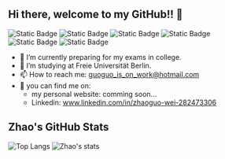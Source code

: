 ## Hi there, welcome to my GitHub!! 👋

![Static Badge](https://img.shields.io/badge/%40guoguo______%20-%20pink?style=flat&logo=Instagram) ![Static Badge](https://img.shields.io/badge/Telegram%20-%20peach?style=flat&logo=Telegram&logoColor=%23E34234&color=%23FFBF00) ![Static Badge](https://img.shields.io/badge/Signal-yellow?style=flat&logo=Signal&logoColor=%23F4C430&color=%23FFE5B4) ![Static Badge](https://img.shields.io/badge/Whatsapp%20-%20lightblue?style=flat&logo=Whatsapp&logoColor=blue) ![Static Badge](https://img.shields.io/badge/GitLab-%20green?style=flat&logo=GitLab&logoColor=%2341a317&color=%2399c68e) ![Static Badge](https://img.shields.io/badge/WeChat-%20purple?style=flat&logo=WeChat&logoColor=%23A865B5&color=%23D8BFD8)


- 🔭 I’m currently preparing for my exams in college.
- 🌱 I’m studying at Freie Universität Berlin.
- 📫 How to reach me: guoguo_is_on_work@hotmail.com
- 💬 you can find me on:
  - my personal website: comming soon...
  - Linkedin: www.linkedin.com/in/zhaoguo-wei-282473306
    
## Zhao's GitHub Stats
![Top Langs](https://github-readme-stats.vercel.app/api/top-langs/?username=Iamnotsnowwhite&theme=tokyonight)
![Zhao's stats](https://github-readme-stats.vercel.app/api?username=Iamnotsnowwhite&show_icons=true&theme=radical)
<!--

You are my 
![Visitor Count](https://profile-counter.glitch.me/all-smile/count.svg)
visitors! Thank you!!!!

## my skills:
- https://img.shiields.io/badge/Lang-JavaScript-yellowgreen

**Iamnotsnowwhite/Iamnotsnowwhite** is a ✨ _special_ ✨ repository because its `README.md` (this file) appears on your GitHub profile.

Here are some ideas to get you started:

- 👯 I’m looking to collaborate on ...
- 🤔 I’m looking for help with ...
- 💬 Ask me about ...
- 📫 How to reach me: ...
- 😄 Pronouns: ...
- ⚡ Fun fact: ...
-->
